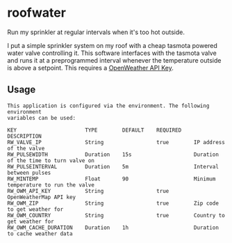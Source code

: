 # roofwater
Run my sprinkler at regular intervals when it's too hot outside.

I put a simple sprinkler system on my roof with a cheap tasmota powered water valve controlling it. This software interfaces with the tasmota valve and runs it at a preprogrammed interval whenever the temperature outside is above a setpoint. This requires a [OpenWeather API Key](https://openweathermap.org/).

## Usage
```
This application is configured via the environment. The following environment
variables can be used:

KEY                      TYPE        DEFAULT    REQUIRED    DESCRIPTION
RW_VALVE_IP              String                 true        IP address of the valve
RW_PULSEWIDTH            Duration    15s                    Duration of the time to turn valve on
RW_PULSEINTERVAL         Duration    5m                     Interval between pulses
RW_MINTEMP               Float       90                     Minimum temperature to run the valve
RW_OWM_API_KEY           String                 true        OpenWeatherMap API key
RW_OWM_ZIP               String                 true        Zip code to get weather for
RW_OWM_COUNTRY           String                 true        Country to get weather for
RW_OWM_CACHE_DURATION    Duration    1h                     Duration to cache weather data

```
